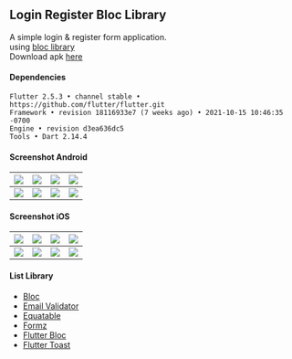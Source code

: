 ## Login Register Bloc Library ##

A simple login & register form application.  
using [bloc library](https://bloclibrary.dev/#/)  
Download apk [here](https://www.dropbox.com/s/gaiosy42c3vl6ho)  

#### Dependencies ####
```
Flutter 2.5.3 • channel stable • https://github.com/flutter/flutter.git
Framework • revision 18116933e7 (7 weeks ago) • 2021-10-15 10:46:35 -0700
Engine • revision d3ea636dc5
Tools • Dart 2.14.4
```

#### Screenshot Android ####
| ![](https://images2.imgbox.com/85/eb/Lt8ZO2wF_o.jpg) | ![](https://images2.imgbox.com/ca/15/kD0nOJ09_o.jpg) | ![](https://images2.imgbox.com/04/c2/kf4cG3DG_o.jpg) | ![](https://images2.imgbox.com/76/88/f6YPlkBt_o.jpg) |
| :---: | :---: | :---: | :---: |
| ![](https://images2.imgbox.com/52/de/cltNsQIc_o.jpg) | ![](https://images2.imgbox.com/3b/44/BwyT7Oli_o.jpg) | ![](https://images2.imgbox.com/5c/aa/Q2T8C2Us_o.jpg) | ![](https://images2.imgbox.com/43/8d/ptzDPFlE_o.jpg) |

#### Screenshot iOS ####
| ![](https://images2.imgbox.com/91/57/SKMUz8aD_o.png) | ![](https://images2.imgbox.com/79/f9/sI6tjWXX_o.png) | ![](https://images2.imgbox.com/2e/61/3nB4PX0t_o.png) | ![](https://images2.imgbox.com/f5/0d/UXXbY6Ne_o.png) |
| :---: | :---: | :---: | :---: |
| ![](https://images2.imgbox.com/62/0e/pMlloXBC_o.png) | ![](https://images2.imgbox.com/f2/6a/W8bb1eWQ_o.png) | ![](https://images2.imgbox.com/4b/91/6HnEvrSZ_o.png) | ![](https://images2.imgbox.com/88/b1/ICMF3peL_o.png) |

#### List Library ####
- [Bloc](https://pub.dev/packages/bloc)
- [Email Validator](https://pub.dev/packages/email_validator)
- [Equatable](https://pub.dev/packages/equatable)
- [Formz](https://pub.dev/packages/formz)
- [Flutter Bloc](https://pub.dev/packages/flutter_bloc)
- [Flutter Toast](https://pub.dev/packages/fluttertoast)
